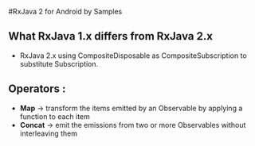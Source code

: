 #RxJava 2 for Android by Samples
## What RxJava 1.x differs from RxJava 2.x
+ RxJava 2.x using CompositeDisposable as CompositeSubscription to substitute Subscription.

## Operators :
+ **Map** -> transform the items emitted by an Observable by applying a function to
  each item
+ **Concat** -> emit the emissions from two or more Observables without
  interleaving them
